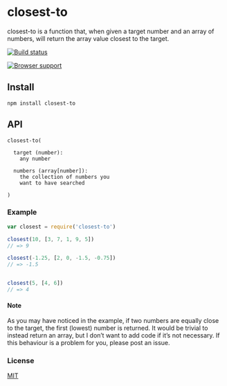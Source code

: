# closest-to
closest-to is a function that, when given a target number and an array of numbers, will return the array value closest to the target.

[![Build status](https://travis-ci.org/michaelrhodes/closest-to.png?branch=master)](https://travis-ci.org/michaelrhodes/closest-to)

[![Browser support](https://ci.testling.com/michaelrhodes/closest-to.png)](https://ci.testling.com/michaelrhodes/closest-to)

## Install
```
npm install closest-to
```

## API
``` 
closest-to(

  target (number):
    any number

  numbers (array[number]):
    the collection of numbers you 
    want to have searched 

)
```

### Example
``` js
var closest = require('closest-to')

closest(10, [3, 7, 1, 9, 5])
// => 9

closest(-1.25, [2, 0, -1.5, -0.75])
// => -1.5


closest(5, [4, 6])
// => 4
```

#### Note
As you may have noticed in the example, if two numbers are equally close to the target, the first (lowest) number is returned. It would be trivial to instead return an array, but I don’t want to add code if it’s not necessary. If this behaviour is a problem for you, please post an issue.

### License
[MIT](http://opensource.org/licenses/MIT)
